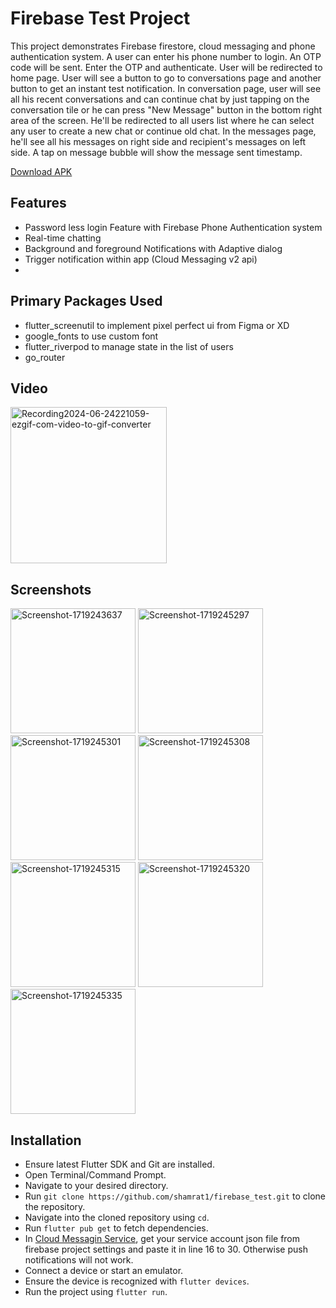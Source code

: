 # Firebase Test Project
This project demonstrates Firebase firestore, cloud messaging and phone authentication system. A user can enter his phone number to login. An OTP code will be sent. Enter the OTP and authenticate. User will be redirected to home page. User will see a button to go to conversations page and another button to get an instant test notification. In conversation page, user will see all his recent conversations and can continue chat by just tapping on the conversation tile or he can press "New Message" button in the bottom right area of the screen. He'll be redirected to all users list where he can select any user to create a new chat or continue old chat. In the messages page, he'll see all his messages on right side and recipient's messages on left side. A tap on message bubble will show the message sent timestamp.

[Download APK](https://github.com/shamrat1/firebase_test/blob/apks/app-release.apk)
## Features

 - Password less login Feature with Firebase Phone Authentication system
 - Real-time chatting
 - Background and foreground Notifications with Adaptive dialog
 - Trigger notification within app (Cloud Messaging v2 api)
 - 
## Primary Packages Used

 - flutter_screenutil to implement pixel perfect ui from Figma or XD
 - google_fonts to use custom font
 - flutter_riverpod to manage state in the list of users
 - go_router
 
 ## Video
 <a href="https://ibb.co/SXVR9tW"><img src="https://i.ibb.co/6RDgfHV/Recording2024-06-24221059-ezgif-com-video-to-gif-converter.gif" width="250px" alt="Recording2024-06-24221059-ezgif-com-video-to-gif-converter" border="0"></a>
 ## Screenshots
 <a href="https://ibb.co/fpqq0RB"><img src="https://i.ibb.co/0MmmJN8/Screenshot-1719243637.png" alt="Screenshot-1719243637" border="0" width="200px"></a>
<a href="https://ibb.co/GCr8t9M"><img src="https://i.ibb.co/qm2cWCg/Screenshot-1719245297.png" alt="Screenshot-1719245297" border="0" width="200px"></a>
<a href="https://ibb.co/1dxSxWL"><img src="https://i.ibb.co/YyGrGs3/Screenshot-1719245301.png" alt="Screenshot-1719245301" border="0" width="200px"></a>
<a href="https://ibb.co/Vm0PhkK"><img src="https://i.ibb.co/8cnSRQh/Screenshot-1719245308.png" alt="Screenshot-1719245308" border="0" width="200px"></a>
<a href="https://ibb.co/8MdpGVm"><img src="https://i.ibb.co/Q9CRhGJ/Screenshot-1719245315.png" alt="Screenshot-1719245315" border="0" width="200px"></a>
<a href="https://ibb.co/rbL5kzJ"><img src="https://i.ibb.co/k3rqKwF/Screenshot-1719245320.png" alt="Screenshot-1719245320" border="0" width="200px"></a>
<a href="https://ibb.co/xSYQr3X"><img src="https://i.ibb.co/TB15NrY/Screenshot-1719245335.png" alt="Screenshot-1719245335" border="0" width="200px"></a>

## Installation

-   Ensure latest Flutter SDK and Git are installed.
-   Open Terminal/Command Prompt.
-   Navigate to your desired directory.
-   Run `git clone https://github.com/shamrat1/firebase_test.git` to clone the repository.
-   Navigate into the cloned repository using `cd`.
-   Run `flutter pub get` to fetch dependencies.
-   In [Cloud Messagin Service](https://github.com/shamrat1/firebase_test/blob/main/lib/utils/notification/cloud_messaging_service.dart), get your service account json file from firebase project settings and paste it in line 16 to 30. Otherwise push notifications will not work. 
-   Connect a device or start an emulator.
-   Ensure the device is recognized with `flutter devices`.
-   Run the project using `flutter run`.